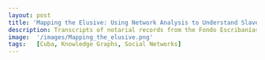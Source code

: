```yaml
---
layout: post
title: 'Mapping the Elusive: Using Network Analysis to Understand Slavery, Debt Relations, and the Emergence of a Free Population of African Descent in 18th-Century Colonial Havana'
description: Transcripts of notarial records from the Fondo Escribanías in the National Archive of Cuba, an endangered repository. The transcripts document pawnship and selling practices involving enslaved people in Havana, Cuba during the 17th and 18th centuries. These records are important for analyzing how the enslaved person functioned as a “social connector,” linking a wide range of creditors and debtors, buyers and sellers, through contracts in the colonial urban economy.
image:  '/images/Mapping_the_elusive.png'
tags:   [Cuba, Knowledge Graphs, Social Networks]
---
```






